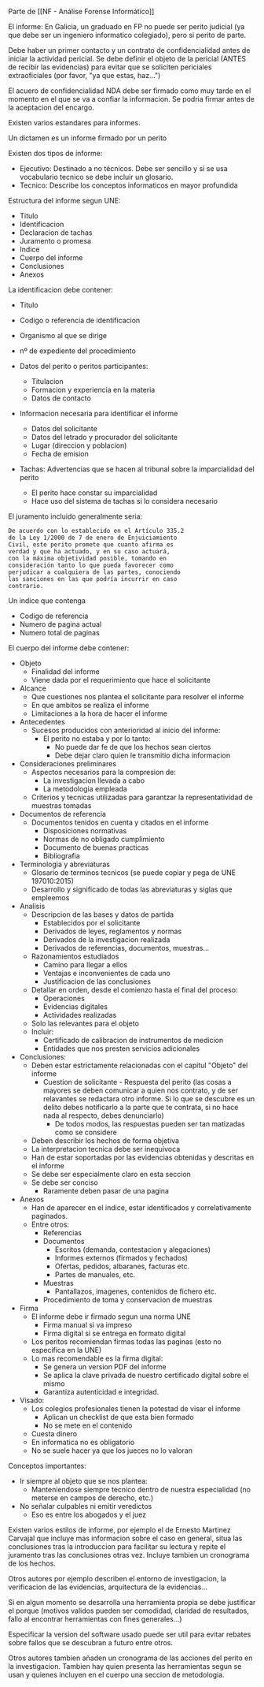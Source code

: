 
Parte de [[NF - Análise Forense Informático]]

El informe: En Galicia, un graduado en FP no puede ser perito judicial (ya que debe ser un ingeniero informatico colegiado), pero si perito de parte.

Debe haber un primer contacto y un contrato de confidencialidad antes de iniciar la actividad pericial. Se debe definir el objeto de la pericial (ANTES de recibir las evidencias) para evitar que se soliciten periciales extraoficiales (por favor, "ya que estas, haz...") 

El acuero de confidencialidad NDA debe ser firmado como muy tarde en el momento en el que se va a confiar la informacion. Se podria firmar antes de la aceptacion del encargo.

Existen varios estandares para informes.

Un dictamen es un informe firmado por un perito

Existen dos tipos de informe:
- Ejecutivo: Destinado a no técnicos. Debe ser sencillo y si se usa vocabulario tecnico se debe incluir un glosario.
- Tecnico: Describe los conceptos informaticos en mayor profundida

Estructura del informe segun UNE:
- Titulo
- Identificacion
- Declaracion de tachas
- Juramento o promesa
- Indice
- Cuerpo del informe
- Conclusiones
- Anexos

La identificacion debe contener:
- Titulo
- Codigo o referencia de identificacion
- Organismo al que se dirige
- nº de expediente del procedimiento
- Datos del perito o peritos participantes:
	- Titulacion
	- Formacion y experiencia en la materia
	- Datos de contacto
- Informacion necesaria para identificar el informe
	- Datos del solicitante
	- Datos del letrado y procurador del solicitante
	- Lugar (direccion y poblacion)
	- Fecha de emision


- Tachas: Advertencias que se hacen al tribunal sobre la imparcialidad del perito
	- El perito hace constar su imparcialidad
	- Hace uso del sistema de tachas si lo considera necesario

El juramento incluido generalmente seria:

```
De acuerdo con lo establecido en el Artículo 335.2
de la Ley 1/2000 de 7 de enero de Enjuiciamiento
Civil, este perito promete que cuanto afirma es
verdad y que ha actuado, y en su caso actuará,
con la máxima objetividad posible, tomando en
consideración tanto lo que pueda favorecer como
perjudicar a cualquiera de las partes, conociendo
las sanciones en las que podría incurrir en caso
contrario.
```

Un indice que contenga
- Codigo de referencia
- Numero de pagina actual
- Numero total de paginas

El cuerpo del informe debe contener:
- Objeto
	- Finalidad del informe
	- Viene dada por el requerimiento que hace el solicitante
- Alcance
	- Que cuestiones nos plantea el solicitante para resolver el informe
	- En que ambitos se realiza el informe
	- Limitaciones a la hora de hacer el informe
- Antecedentes
	- Sucesos producidos con anterioridad al inicio del informe:
		- El perito no estaba y por lo tanto:
			- No puede dar fe de que los hechos sean ciertos
			- Debe dejar claro quien le transmitio dicha informacion
- Consideraciones preliminares
	- Aspectos necesarios para la compresion de:
		- La investigacion llevada a cabo
		- La metodologia empleada
	- Criterios y tecnicas utilizadas para garantzar la representatividad de muestras tomadas
- Documentos de referencia
	- Documentos tenidos en cuenta y citados en el informe
		- Disposiciones normativas
		- Normas de no obligado cumplimiento
		- Documento de buenas practicas
		- Bibliografia
- Terminologia y abreviaturas
	- Glosario de terminos tecnicos (se puede copiar y pega de UNE 197010:2015)
	- Desarrollo y significado de todas las abreviaturas y siglas que empleemos
- Analisis
	- Descripcion de las bases y datos de partida
		- Establecidos por el solicitante
		- Derivados de leyes, reglamentos y normas
		- Derivados de la investigacion realizada
		- Derivados de referencias, documentos, muestras...
	- Razonamientos estudiados
		- Camino para llegar a ellos
		- Ventajas e inconvenientes de cada uno
		- Justificacion de las conclusiones
	- Detallar en orden, desde el comienzo hasta el final del proceso:
		- Operaciones
		- Evidencias digitales
		- Actividades realizadas
	- Solo las relevantes para el objeto
	- Incluir:
		- Certificado de calibracion de instrumentos de medicion
		- Entidades que nos presten servicios adicionales
- Conclusiones:
	- Deben estar estrictamente relacionadas con el capitul "Objeto" del informe
		- Cuestion de solicitante - Respuesta del perito (las cosas a mayores se deben comunicar a quien nos contrato, y de ser relavantes se redactara otro informe. Si lo que se descubre es un delito debes notificarlo a la parte que te contrata, si no hace nada al respecto, debes denunciarlo)
			- De todos modos, las respuestas pueden ser tan matizadas como se considere
	- Deben describir los hechos de forma objetiva
	- La interpretacion tecnica debe ser inequivoca
	- Han de estar soportadas por las evidencias obtenidas y descritas en el informe
	- Se debe ser especialmente claro en esta seccion
	- Se debe ser conciso
		- Raramente deben pasar de una pagina
- Anexos
	- Han de aparecer en el indice, estar identificados y correlativamente paginados.
	- Entre otros:
		- Referencias
		- Documentos
			- Escritos (demanda, contestacion y alegaciones)
			- Informes externos (firmados y fechados)
			- Ofertas, pedidos, albaranes, facturas etc.
			- Partes de manuales, etc.
		- Muestras
			- Pantallazos, imagenes, contenidos de fichero etc.
		- Procedimiento de toma y conservacion de muestras
- Firma
	- El informe debe ir firmado segun una norma UNE
		- Firma manual si va impreso
		- Firma digital si se entrega en formato digital
	- Los peritos recomiendan firmas todas las paginas (esto no especifica en la UNE)
	- Lo mas recomendable es la firma digital:
		- Se genera un version PDF del informe
		- Se aplica la clave privada de nuestro certificado digital sobre el mismo
		- Garantiza autenticidad e integridad.
- Visado:
	- Los colegios profesionales tienen la potestad de visar el informe
		- Aplican un checklist de que esta bien formado
		- No se mete en el contenido
	- Cuesta dinero
	- En informatica no es obligatorio
	- No se suele hacer ya que los jueces no lo valoran


Conceptos importantes:
- Ir siempre al objeto que se nos plantea:
	- Manteniendose siempre tecnico dentro de nuestra especialidad (no meterse en campos de derecho, etc.)
- No señalar culpables ni emitir veredictos
	- Eso es entre los abogados y el juez


Existen varios estilos de informe, por ejemplo el de Ernesto Martinez Carvajal que incluye mas informacion sobre el caso en general, situa las conclusiones tras la introduccion para facilitar su lectura y repite el juramento tras las conclusiones otras vez. Incluye tambien un cronograma de los hechos.

Otros autores por ejemplo describen el entorno de investigacion, la verificacion de las evidencias, arquitectura de la evidencias... 

Si en algun momento se desarrolla una herramienta propia se debe justificar el porque (motivos validos pueden ser comodidad, claridad de resultados, fallo al encontrar herramientas con fines generales...)

Especificar la version del software usado puede ser util para evitar rebates sobre fallos que se descubran a futuro entre otros.

Otros autores tambien añaden un cronograma de las acciones del perito en la investigacion. Tambien hay quien presenta las herramientas segun se usan y quienes incluyen en el cuerpo una seccion de metodologia.